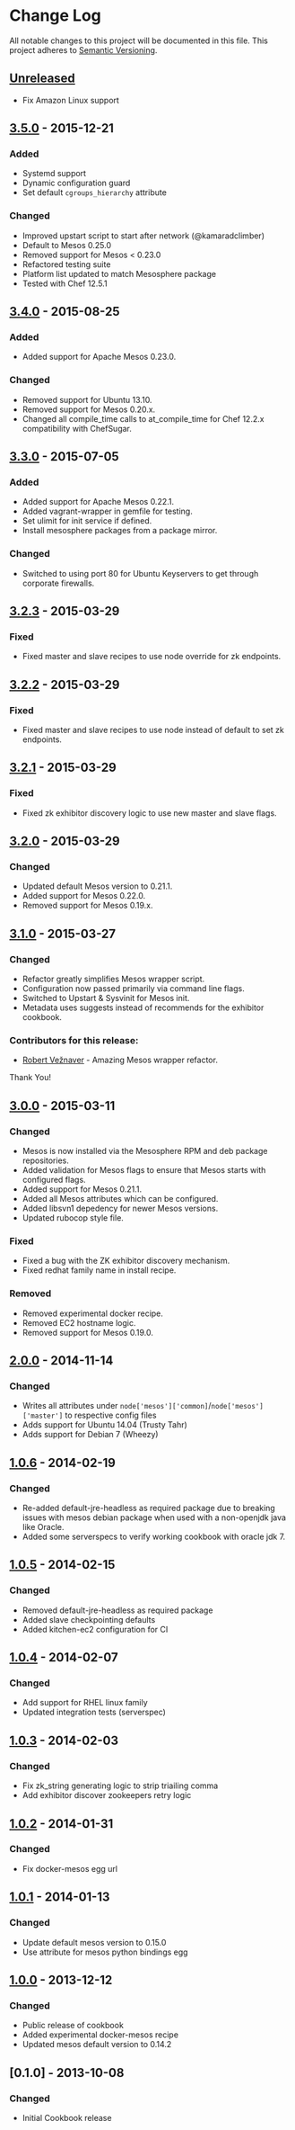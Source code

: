 # Change Log
All notable changes to this project will be documented in this file.
This project adheres to [Semantic Versioning](http://semver.org/).

## [Unreleased][unreleased]

- Fix Amazon Linux support

## [3.5.0] - 2015-12-21
### Added
- Systemd support
- Dynamic configuration guard
- Set default `cgroups_hierarchy` attribute

### Changed
- Improved upstart script to start after network (@kamaradclimber)
- Default to Mesos 0.25.0
- Removed support for Mesos < 0.23.0
- Refactored testing suite
- Platform list updated to match Mesosphere package
- Tested with Chef 12.5.1

## [3.4.0] - 2015-08-25
### Added
- Added support for Apache Mesos 0.23.0.

### Changed
- Removed support for Ubuntu 13.10.
- Removed support for Mesos 0.20.x.
- Changed all compile_time calls to at_compile_time for Chef 12.2.x compatibility with ChefSugar.

## [3.3.0] - 2015-07-05
### Added
- Added support for Apache Mesos 0.22.1.
- Added vagrant-wrapper in gemfile for testing.
- Set ulimit for init service if defined.
- Install mesosphere packages from a package mirror.

### Changed
- Switched to using port 80 for Ubuntu Keyservers to get through corporate firewalls.

## [3.2.3] - 2015-03-29
### Fixed
- Fixed master and slave recipes to use node override for zk endpoints.

## [3.2.2] - 2015-03-29
### Fixed
- Fixed master and slave recipes to use node instead of default to set zk endpoints.

## [3.2.1] - 2015-03-29
### Fixed
- Fixed zk exhibitor discovery logic to use new master and slave flags.

## [3.2.0] - 2015-03-29
### Changed
- Updated default Mesos version to 0.21.1.
- Added support for Mesos 0.22.0.
- Removed support for Mesos 0.19.x.

## [3.1.0] - 2015-03-27
### Changed
- Refactor greatly simplifies Mesos wrapper script.
- Configuration now passed primarily via command line flags.
- Switched to Upstart & Sysvinit for Mesos init.
- Metadata uses suggests instead of recommends for the exhibitor cookbook.

### Contributors for this release:

- [Robert Vežnaver](https://github.com/rveznaver) - Amazing Mesos wrapper refactor.

Thank You!

## [3.0.0] - 2015-03-11
### Changed
- Mesos is now installed via the Mesosphere RPM and deb package repositories.
- Added validation for Mesos flags to ensure that Mesos starts with configured
flags.
- Added support for Mesos 0.21.1.
- Added all Mesos attributes which can be configured.
- Added libsvn1 depedency for newer Mesos versions.
- Updated rubocop style file.

### Fixed
- Fixed a bug with the ZK exhibitor discovery mechanism.
- Fixed redhat family name in install recipe.

### Removed
- Removed experimental docker recipe.
- Removed EC2 hostname logic.
- Removed support for Mesos 0.19.0.

## [2.0.0] - 2014-11-14
### Changed
- Writes all attributes under `node['mesos']['common]`/`node['mesos']['master']` to respective config files
- Adds support for Ubuntu 14.04 (Trusty Tahr)
- Adds support for Debian 7 (Wheezy)

## [1.0.6] - 2014-02-19
### Changed
- Re-added default-jre-headless as required package due to breaking issues with
  mesos debian package when used with a non-openjdk java like Oracle.
- Added some serverspecs to verify working cookbook with oracle jdk 7.

## [1.0.5] - 2014-02-15
### Changed

- Removed default-jre-headless as required package
- Added slave checkpointing defaults
- Added kitchen-ec2 configuration for CI

## [1.0.4] - 2014-02-07
### Changed

- Add support for RHEL linux family
- Updated integration tests (serverspec)

## [1.0.3] - 2014-02-03
### Changed

- Fix zk_string generating logic to strip triailing comma
- Add exhibitor discover zookeepers retry logic

## [1.0.2] - 2014-01-31
### Changed

- Fix docker-mesos egg url

## [1.0.1] - 2014-01-13
### Changed

- Update default mesos version to 0.15.0
- Use attribute for mesos python bindings egg

## [1.0.0] - 2013-12-12
### Changed

- Public release of cookbook
- Added experimental docker-mesos recipe
- Updated mesos default version to 0.14.2

## [0.1.0] - 2013-10-08
### Changed

- Initial Cookbook release

[unreleased]: https://github.com/mdsol/mesos_cookbook/compare/3.5.0...HEAD
[3.5.0]: https://github.com/mdsol/mesos_cookbook/compare/3.4.0...3.5.0
[3.4.0]: https://github.com/mdsol/mesos_cookbook/compare/3.3.0...3.4.0
[3.3.0]: https://github.com/mdsol/mesos_cookbook/compare/3.2.3...3.3.0
[3.2.3]: https://github.com/mdsol/mesos_cookbook/compare/3.2.2...3.2.3
[3.2.2]: https://github.com/mdsol/mesos_cookbook/compare/3.2.1...3.2.2
[3.2.1]: https://github.com/mdsol/mesos_cookbook/compare/3.2.0...3.2.1
[3.2.0]: https://github.com/mdsol/mesos_cookbook/compare/3.1.0...3.2.0
[3.1.0]: https://github.com/mdsol/mesos_cookbook/compare/3.0.0...3.1.0
[3.0.0]: https://github.com/mdsol/mesos_cookbook/compare/2.0.0...3.0.0
[2.0.0]: https://github.com/mdsol/mesos_cookbook/compare/1.0.6...2.0.0
[1.0.6]: https://github.com/mdsol/mesos_cookbook/compare/1.0.5...1.0.6
[1.0.5]: https://github.com/mdsol/mesos_cookbook/compare/1.0.4...1.0.5
[1.0.4]: https://github.com/mdsol/mesos_cookbook/compare/1.0.3...1.0.4
[1.0.3]: https://github.com/mdsol/mesos_cookbook/compare/1.0.2...1.0.3
[1.0.2]: https://github.com/mdsol/mesos_cookbook/compare/1.0.1...1.0.2
[1.0.1]: https://github.com/mdsol/mesos_cookbook/compare/1.0.0...1.0.1
[1.0.0]: https://github.com/mdsol/mesos_cookbook/compare/0.1.0...1.0.0
